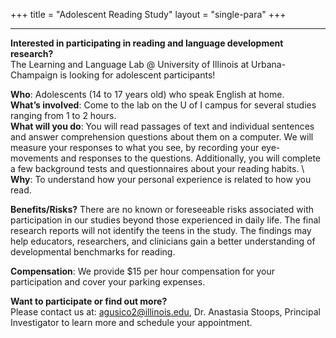 +++
title = "Adolescent Reading Study"
layout = "single-para"
+++

---

**Interested in participating in reading and language development research?**\
The Learning and Language Lab @ University of Illinois at Urbana-Champaign is looking for adolescent participants!

**Who**: Adolescents (14 to 17 years old) who speak English at home. \
**What’s involved**: Come to the lab on the U of I campus for several studies ranging from 1 to 2 hours. \
**What will you do**: You will read passages of text and individual sentences and answer comprehension questions about them on a computer. We will measure your responses to what you see, by recording your eye-movements and responses to the questions. Additionally, you will complete a few background tests and questionnaires about your reading habits. \ 
**Why**: To understand how your personal experience is related to how you read. 

**Benefits/Risks?** There are no known or foreseeable risks associated with participation in our studies beyond those experienced in daily life. The final research reports will not identify the teens in the study. The findings may help educators, researchers, and clinicians gain a better understanding of developmental benchmarks for reading. 

**Compensation**: We provide $15 per hour compensation for your participation and cover your parking expenses. 

**Want to participate or find out more?**\
Please contact us at: agusico2@illinois.edu, Dr. Anastasia Stoops, Principal Investigator to learn more and schedule your appointment.

 
